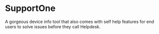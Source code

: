 # SupportOne
A gorgeous device info tool that also comes with self help features for end users to solve issues before they call Helpdesk.
